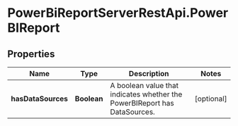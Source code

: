 # PowerBiReportServerRestApi.PowerBIReport

## Properties
Name | Type | Description | Notes
------------ | ------------- | ------------- | -------------
**hasDataSources** | **Boolean** | A boolean value that indicates whether the PowerBIReport has DataSources. | [optional] 


